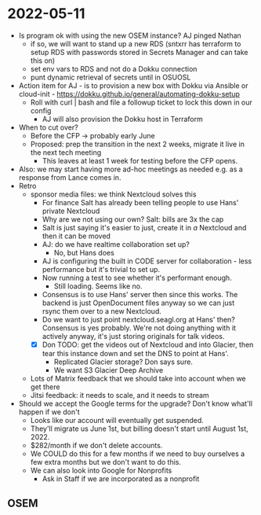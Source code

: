 # 2022-05-11

- Is program ok with using the new OSEM instance? AJ pinged Nathan
	- if so, we will want to stand up a new RDS
		(sntxrr has terraform to setup RDS with passwords stored in Secrets Manager and can take this on)
	- set env vars to RDS and not do a Dokku connection
	- punt dynamic retrieval of secrets until in OSUOSL
- Action item for AJ - is to provision a new box with Dokku via Ansible or cloud-init - https://dokku.github.io/general/automating-dokku-setup
	- Roll with curl | bash and file a followup ticket to lock this down in our config
		- AJ will also provision the Dokku host in Terraform
- When to cut over?
	- Before the CFP -> probably early June
	- Proposed: prep the transition in the next 2 weeks, migrate it live in the next tech meeting
		- This leaves at least 1 week for testing before the CFP opens.
- Also: we may start having more ad-hoc meetings as needed e.g. as a response from Lance comes in.
- Retro
	- sponsor media files: we think Nextcloud solves this
		- For finance Salt has already been telling people to use Hans' private Nextcloud
		- Why are we not using our own? Salt: bills are 3x the cap
		- Salt is just saying it's easier to just, create it in *a* Nextcloud and then it can be moved
		- AJ: do we have realtime collaboration set up?
			- No, but Hans does
		- AJ is configuring the built in CODE server for collaboration - less performance but it's trivial to set up.
		- Now running a test to see whether it's performant enough.
			- Still loading. Seems like no.
		- Consensus is to use Hans' server then since this works. The backend is just OpenDocument files anyway so we can just rsync them over to a new Nextcloud.
		- Do we want to just point nextcloud.seagl.org at Hans' then? Consensus is yes probably. We're not doing anything with it actively anyway, it's just storing originals for talk videos.
		- [x] Don TODO: get the videos out of Nextcloud and into Glacier, then tear this instance down and set the DNS to point at Hans'.
			- Replicated Glacier storage? Don says sure.
			- We want S3 Glacier Deep Archive
	- Lots of Matrix feedback that we should take into account when we get there
	- Jitsi feedback: it needs to scale, and it needs to stream
- Should we accept the Google terms for the upgrade? Don't know what'll happen if we don't
	- Looks like our account will eventually get suspended.
	- They'll migrate us June 1st, but billing doesn't start until August 1st, 2022.
	- $282/month if we don't delete accounts.
	- We COULD do this for a few months if we need to buy ourselves a few extra months but we don't want to do this.
	- We can also look into Google for Nonprofits
		- Ask in Staff if we are incorporated as a nonprofit

## OSEM
